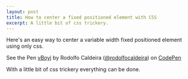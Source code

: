 ```yaml
---
layout: post
title: How to center a fixed positioned element with CSS
excerpt: A little bit of css trickery.
---
```



Here's an easy way to center a variable width fixed positioned element using only css.

<p data-height="268" data-theme-id="0" data-slug-hash="vBoyj" data-user="rodolfocaldeira" data-default-tab="result" class='codepen'>See the Pen <a href='http://codepen.io/rodolfocaldeira/pen/vBoyj'>vBoyj</a> by Rodolfo Caldeira (<a href='http://codepen.io/rodolfocaldeira'>@rodolfocaldeira</a>) on <a href='http://codepen.io'>CodePen</a></p>
<script src="http://codepen.io/assets/embed/ei.js"> </script>


With a little bit of css trickery everything can be done.